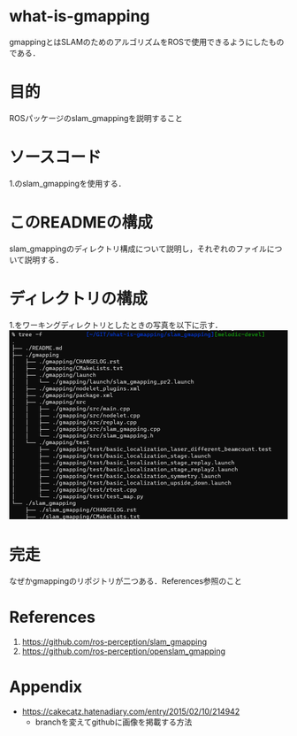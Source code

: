 # what-is-gmapping
gmappingとはSLAMのためのアルゴリズムをROSで使用できるようにしたものである．
# 目的
ROSパッケージのslam_gmappingを説明すること
# ソースコード
1.のslam_gmappingを使用する．
# このREADMEの構成
slam_gmappingのディレクトリ構成について説明し，それぞれのファイルについて説明する．
# ディレクトリの構成
1.をワーキングディレクトリとしたときの写真を以下に示す．
![top-page](https://github.com/hellocit/what-is-gmapping/blob/image/a.png)
# 


# 完走
なぜかgmappingのリポジトリが二つある．References参照のこと
# References
1. https://github.com/ros-perception/slam_gmapping
1. https://github.com/ros-perception/openslam_gmapping



# Appendix
* https://cakecatz.hatenadiary.com/entry/2015/02/10/214942
    * branchを変えてgithubに画像を掲載する方法